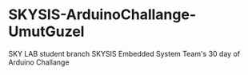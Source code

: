 # SKYSIS-ArduinoChallange-UmutGuzel
SKY LAB student branch SKYSIS Embedded System Team's 30 day of Arduino Challange

